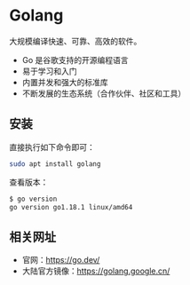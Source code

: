 # Golang

大规模编译快速、可靠、高效的软件。

- Go 是谷歌支持的开源编程语言
- 易于学习和入门
- 内置并发和强大的标准库
- 不断发展的生态系统（合作伙伴、社区和工具）

## 安装

直接执行如下命令即可：

```bash
sudo apt install golang
```

查看版本：

```bash
$ go version
go version go1.18.1 linux/amd64
```

## 相关网址

- 官网：https://go.dev/
- 大陆官方镜像：https://golang.google.cn/